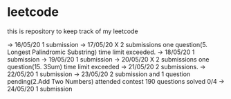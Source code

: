 # leetcode
this is repository to keep track of my leetcode 

-> 16/05/20	  1 submission
-> 17/05/20 X 2 submissions one question(5. Longest Palindromic Substring) time limit exceeded.
-> 18/05/20   1 submission
-> 19/05/20   1 submission
-> 20/05/20 X 2 submissions one question(15. 3Sum) time limit exceeded
-> 21/05/20   2 submissions.
-> 22/05/20   1 submission
-> 23/05/20   2 submission and 1 question pending(2.Add Two Numbers)
              attended contest 190 questions solved 0/4 
-> 24/05/20   1 submission 


